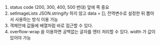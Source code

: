 <!-- 오늘 배운 것 정리 -> status code 중요! -->
1. status code (200, 300, 400, 500 번대) 앞에 쪽 중요
2. setImageLists JSON.stringify 하지 않고 data = []; 전역변수로 설정한 뒤 뽑아서 사용하는 방식 이용 가능
3. 객체안에 값들에 배열처럼 바로 접근할 수 있다.
4. overflow-wrap 을 이용하면 공백없는 글자를 엔터 처리할 수 있다. width 가 값이 있어야 가능